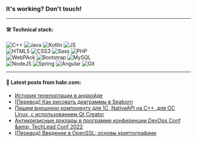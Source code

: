 ### It's working? Don't touch!

---

#### 🛠️ Technical stack:

![C++](https://img.shields.io/badge/C++-informational?logo=c%2B%2B&style=flat&logoColor=white&color=9C033A)
![Java](https://img.shields.io/badge/Java-informational?logo=java&style=flat&logoColor=white&color=007396)
![Kotlin](https://img.shields.io/badge/Kotlin-informational?logo=Kotlin&style=flat&logoColor=white&color=0095D5)
![JS](https://img.shields.io/badge/JS-informational?logo=javaScript&style=flat&logoColor=black&color=F7Df1E) <br>
![HTML5](https://img.shields.io/badge/HTML5-informational?logo=html5&style=flat&logoColor=white&color=E34F26)
![CSS3](https://img.shields.io/badge/CSS3-informational?logo=css3&style=flat&logoColor=white&color=157286)
![Sass](https://img.shields.io/badge/Saas-informational?logo=sass&style=flat&logoColor=white&color=hotpink)
![PHP](https://img.shields.io/badge/PHP-informational?logo=php&style=flat&logoColor=white&color=777BB4) <br>
![WebPAck](https://img.shields.io/badge/WebPack-informational?logo=webPack&style=flat&logoColor=white&color=FF6F00)
![Bootstrap](https://img.shields.io/badge/Bootstrap-informational?logo=Bootstrap&style=flat&logoColor=white&color=7952B3)
![MySQL](https://img.shields.io/badge/MySQL-informational?logo=MySQL&style=flat&logoColor=white&color=00f) <br>
![NodeJS](https://img.shields.io/badge/NodeJS-informational?logo=node.js&style=flat&logoColor=white&color=43853D)
![Spring](https://img.shields.io/badge/Spring-informational?logo=Spring&style=flat&logoColor=white&color=0A9EDC)
![Angular](https://img.shields.io/badge/Vue-informational?logo=vue.js&style=flat&logoColor=white&color=red)
![Git](https://img.shields.io/badge/Git-informational?logo=git&style=flat&logoColor=white&color=darkorange)

___

#### 💬 Latest posts from habr.com:

<!-- BLOG-POST-LIST:START -->
- [История телепортации в андройде](https://habr.com/ru/post/666742/?utm_source=habrahabr&utm_medium=rss&utm_campaign=666742)
- [[Перевод] Как рисовать диаграммы в Seaborn](https://habr.com/ru/post/664756/?utm_source=habrahabr&utm_medium=rss&utm_campaign=664756)
- [Пишем внешнюю компоненту для 1С, NativeAPI на С++, для ОС Linux, с использованием Qt Creator](https://habr.com/ru/post/666718/?utm_source=habrahabr&utm_medium=rss&utm_campaign=666718)
- [Антикризисные доклады в программе конференции DevOps Conf &amp;amp; TechLead Conf 2022](https://habr.com/ru/post/666702/?utm_source=habrahabr&utm_medium=rss&utm_campaign=666702)
- [[Перевод] Введение в OpenSSL: основы криптографиии](https://habr.com/ru/post/666700/?utm_source=habrahabr&utm_medium=rss&utm_campaign=666700)
<!-- BLOG-POST-LIST:END -->
